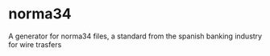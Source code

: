 norma34
=======

A generator for norma34 files, a standard from the spanish banking industry for wire trasfers